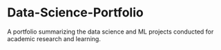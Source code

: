 # Data-Science-Portfolio
A portfolio summarizing the data science and ML projects conducted for academic research and learning.

